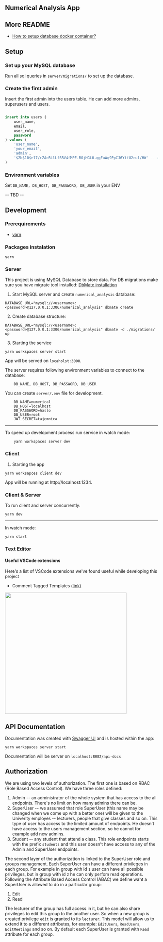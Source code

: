 ## Numerical Analysis App

## More README

- [How to setup database docker container?](./database/DOCKER_README)

## Setup

### Set up your MySQL database

Run all sql queries in `server/migrations/` to set up the database.

### Create the first admin

Insert the first admin into the users table. He can add more admins, superusers and users.

```sql

insert into users (
    user_name,
    email,
    user_role,
    password
) values (
    'user_name',
    'your_email',
    'admin',
    '$2b$10$e17/rZAeRLlLfSRV4fMPE.ROjHGL0.qgEuWq9PpCJ6YtfU2rul/HW' -- this is "haslo" hashed
)

```

### Environment variables

Set `DB_NAME, DB_HOST, DB_PASSWORD, DB_USER` in your ENV

-- TBD --

## Development

### Prerequirements

- [yarn](https://yarnpkg.com/lang/en/docs/install/)

### Packages instalation

```
yarn
```

### Server

This project is using MySQL Database to store data.
For DB migrations make sure you have migrate tool installed:
[DbMate installation](https://dbmate.readthedocs.io/en/latest/)

1. Start MySQL server and create `numerical_analysis` database:

```
DATABASE_URL="mysql://<username>:<password>@127.0.0.1:3306/numerical_analysis" dbmate create
```

2. Create database structure:

```
DATABASE_URL="mysql://<username>:<password>@127.0.0.1:3306/numerical_analysis" dbmate -d ./migrations/ up
```

3. Starting the service

```
yarn workspaces server start
```

App will be served on `locaholst:3000`.

The server requires following environment variables to connect to the database:

```
    DB_NAME, DB_HOST, DB_PASSWORD, DB_USER
```

You can create `server/.env` file for development.

```
    DB_NAME=numerical
    DB_HOST=localhost
    DB_PASSWORD=haslo
    DB_USER=root
    JWT_SECRET=tajemnica
```

---

To speed up development process run service in watch mode:

```
    yarn workspaces server dev
```

### Client

1. Starting the app

```
yarn worksapces client dev
```

App will be running at http://localhost:1234.

### Client & Server

To run client and server concurrently:

```
yarn dev
```

---

In watch mode:

```
yarn start
```

### Text Editor

#### Useful VSCode extensions

Here's a list of VSCode extensions we've found useful while developing this project

- Comment Tagged Templates [(link)](https://marketplace.visualstudio.com/items?itemName=bierner.comment-tagged-templates)

<img style="width:400px" src="https://raw.githubusercontent.com/mjbvz/vscode-comment-tagged-templates/master/docs/example.png"/>

## API Documentation

Documentation was created with [Swagger UI](https://swagger.io/) and is hosted within the app:

```
yarn workspaces server start
```

Documentation will be server on `localhost:8082/api-docs`

## Authorization

We are using two levels of authorization.
The first one is based on RBAC (Role Based Access Control). We have three roles defined:

1. Admin -- an administrator of the whole system that has access to the all endpoints. There's no limit on how many admins there can be.
2. SuperUser -- we assumed that role SuperUser (this name may be changed when we come up with a better one) will be given to the Univerity employes -- lecturers, people that give classes and so on. This type of user has access to the limited amount of endpoints. He doesn't have access to the users management section, so he cannot for example add new admins.
3. Student -- any student that attend a class. This role endpoints starts with the prefix `students` and this user doesn't have access to any of the Admin and SuperUser endpoints.

The second layer of the authorization is linked to the SuperUser role and groups management. Each SuperUser can have a different privileges in each group. For example in group with id `1` user can have all possible privileges, but in group with id `2` he can only perfom read operations.
Following the Attribute Based Access Control (ABAC) we define waht a SuperUser is allowed to do in a particular group:

1. Edit
2. Read

The lecturer of the group has full access in it, but he can also share privileges to edit this group to the another user. So when a new group is created privilege `edit` is granted to its `lecturer`.
This model will allow us to extend it to a different attributes, for example: `EditUsers`, `ReadUsers`, `EditMeetings` and so on. By default each SuperUser is granted with `Read` attribute for each group.
